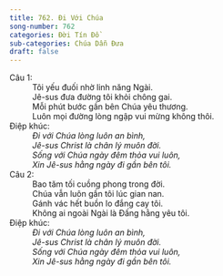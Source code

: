 ```yaml
---
title: 762. Đi Với Chúa
song-number: 762
categories: Đời Tín Đồ
sub-categories: Chúa Dẫn Đưa
draft: false
---
```

<dl><dt>Câu 1:</dt><dd data-verse="1">Tôi yếu đuối nhờ linh năng Ngài. <br/>Jê-sus đưa đường tôi khỏi chông gai. <br/>Mỗi phút bước gần bên Chúa yêu thương. <br/>Luôn mọi đường lòng ngập vui mừng không thôi. </dd><dt>Điệp khúc:</dt><dd data-chorus="1"><em>Đi với Chúa lòng luôn an bình, <br/>Jê-sus Christ là chân lý muôn đời. <br/>Sống với Chúa ngày đêm thỏa vui luôn, <br/>Xin Jê-sus hằng ngày đi gần bên tôi. </em></dd><dt>Câu 2:</dt><dd data-verse="2">Bao tăm tối cuồng phong trong đời. <br/>Chúa vẫn luôn gần tôi lúc gian nan. <br/>Gánh vác hết buồn lo đắng cay tôi. <br/>Không ai ngoài Ngài là Đấng hằng yêu tôi. </dd><dt>Điệp khúc:</dt><dd data-chorus="1"><em>Đi với Chúa lòng luôn an bình, <br/>Jê-sus Christ là chân lý muôn đời. <br/>Sống với Chúa ngày đêm thỏa vui luôn, <br/>Xin Jê-sus hằng ngày đi gần bên tôi. </em></dd></dl>